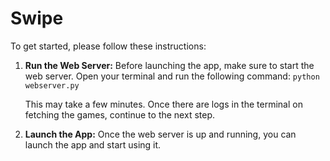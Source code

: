 # Swipe

To get started, please follow these instructions:

1. **Run the Web Server:**
   Before launching the app, make sure to start the web server. Open your terminal and run the following command:
   ``python webserver.py``

   This may take a few minutes. Once there are logs in the terminal on fetching the games, continue to the next step.

3. **Launch the App:**
Once the web server is up and running, you can launch the app and start using it.
